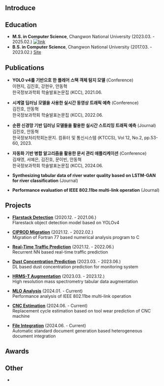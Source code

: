 ## Introduce

## Education
* **M.S. in Computer Science**, Changwon National University (2023.03. - 2025.02.)
[![link](https://encrypted-tbn0.gstatic.com/images?q=tbn:ANd9GcQWrTw_4H8-xlpH9OBVWA6PlNuVcaFIx_HXwA&s)](https://www.changwon.ac.kr/ce/main.do)
* **B.S. in Computer Science**, Changwon National University (2017.03. - 2023.02.)
  [Site](https://www.changwon.ac.kr/comnet/main.do)

## Publications
* **YOLO v4를 기반으호 한 플레어 스택 객체 탐지 모델** (Conference)  
  이현지, 김진호, 강현우, 안동혁  
  한국정보과학회 학술발표논문집 (KCC), 2021.06.  

* **시계열 딥러닝 모델을 사용한 실시간 동영상 트래픽 예측** (Conference)  
  김진호, 안동혁  
  한국정보과학회 학술발표논문집 (KCC), 2022.06.  

* **순환 신경망 기반 딥러닝 모델들을 활용한 실시간 스트리밍 트래픽 예측** (Journal)  
  김진호, 안동혁  
  한국정보처리학회논문지. 컴퓨터 및 통신시스템 (KTCCS), Vol 12, No.2, pp.53-60, 2023.  

* **자동화 기반 병합 알고리즘을 활용한 문서 관리 애플리케이션** (Conference)  
  김재영, 서예은, 김진호, 문이빈, 안동혁  
  한국정보과학회 학술발표논문집 (KCC), 2024.06.  

* **Synthesizing tabular data of river water quality based on LSTM-GAN for river classification** (Journal)  

* **Performance evaluation of IEEE 802.11be multi-link operation** (Journal)  



## Projects

* [**Flarstack Detection**](https://github.com/violet0929/CIPROD) (2020.12. - 2021.06.)  
  Flarestack object detection model based on YOLOv4  
  
* [**CIPROD Migration**](https://github.com/violet0929/CIPROD) (2021.12. - 2022.02.)  
  Migration of Fortran 77 based numerical analysis program to C  

* [**Real-Time Traffic Prediction**](https://github.com/violet0929/Traffic_prediction) (2021.12. - 2022.06.)  
  Recurrent NN based real-time traffic prediction  

* [**Dust Concentration Prediction**](https://github.com/violet0929/Dust_concentration) (2023.03. - 2023.06.)  
  DL based dust concentration prediction for monitoring system   

* [**HRMS-T Augmentation**](https://github.com/violet0929/CIPROD) (2023.03. - 2023.12.)  
  High resolution mass spectrometry tabular data augmentation  

* [**MLO Analysis**](https://github.com/violet0929/CIPROD) (2024.01. - Current)  
  Performance analysis of IEEE 802.11be multi-link operation  

* [**CNC Estimation**](https://github.com/violet0929/CIPROD) (2024.06. - Current)  
  Replacement cycle estimation based on tool wear prediction of CNC machine  
  
* [**File Integration**](https://github.com/violet0929/Document_integration) (2024.06. - Current)   
  Automatic standard document generation based heterogeneous document integration

## Awards


## Other
* 
